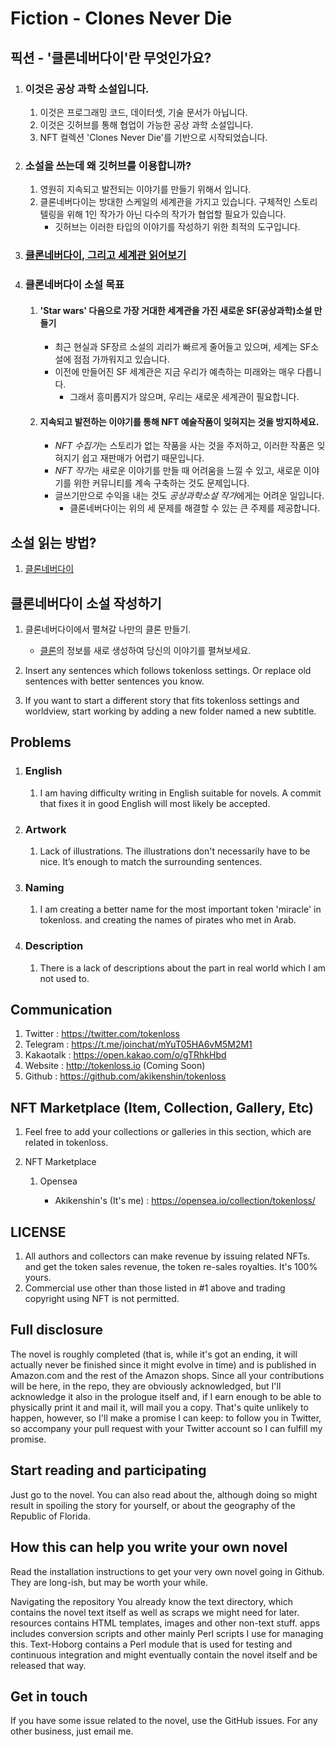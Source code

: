 # Fiction - Clones Never Die



## 픽션 - '클론네버다이'란 무엇인가요?

1. ### **이것은 공상 과학 소설입니다.** 

   1. 이것은 프로그래밍 코드, 데이터셋, 기술 문서가 아닙니다.
   2. 이것은 깃허브를 통해 협업이 가능한 공상 과학 소설입니다.
   3. NFT 컬렉션 'Clones Never Die'를 기반으로 시작되었습니다.

2. ### 소설을 쓰는데 왜 깃허브를 이용합니까?

   1. 영원히 지속되고 발전되는 이야기를 만들기 위해서 입니다. 
   2. 클론네버다이는 방대한 스케일의 세계관을 가지고 있습니다. 구체적인 스토리텔링을 위해 1인 작가가 아닌 다수의 작가가 협업할 필요가 있습니다.
      - 깃허브는 이러한 타입의 이야기를 작성하기 위한 최적의 도구입니다.

3. ### [클론네버다이, 그리고 세계관 읽어보기](https://medium.com/clones-never-die/fiction-chapter-01-%ED%81%B4%EB%A1%A0%EC%9D%98-%EC%B6%9C%ED%98%84-f401dc36fa85)


4. ### 클론네버다이 소설 목표

   1. #### 'Star wars' 다음으로 가장 거대한 세계관을 가진 새로운 SF(공상과학)소설 만들기

      - 최근 현실과 SF장르 소설의 괴리가 빠르게 줄어들고 있으며, 세계는 SF소설에 점점 가까워지고 있습니다.
      - 이전에 만들어진 SF 세계관은 지금 우리가 예측하는 미래와는 매우 다릅니다.
        - 그래서 흥미롭지가 않으며, 우리는 새로운 세계관이 필요합니다.

   2. #### 지속되고 발전하는 이야기를 통해 NFT 예술작품이 잊혀지는 것을 방지하세요.

      - *NFT 수집가*는 스토리가 없는 작품을 사는 것을 주저하고, 이러한 작품은 잊혀지기 쉽고 재판매가 어렵기 때문입니다.
      - *NFT 작가*는 새로운 이야기를 만들 때 어려움을 느낄 수 있고, 새로운 이야기를 위한 커뮤니티를 계속 구축하는 것도 문제입니다.
      - 글쓰기만으로 수익을 내는 것도 *공상과학소설 작가*에게는 어려운 일입니다.
        - 클론네버다이는 위의 세 문제를 해결할 수 있는 큰 주제를 제공합니다.
      
      

## 소설 읽는 방법?

1. [클론네버다이](docs/novel_CND.md)



## 클론네버다이 소설 작성하기

1. 클론네버다이에서 펼쳐갈 나만의 클론 만들기.
   - [클론](docs/Clones_Character.md)의 정보를 새로 생성하여 당신의 이야기를 펼쳐보세요.
   

 
2. Insert any sentences which follows tokenloss settings. Or replace old sentences with better sentences you know.

3. If you want to start a different story that fits tokenloss settings and worldview, start working by adding a new folder named a new subtitle.



## Problems

1. ### English

   1. I am having difficulty writing in English suitable for novels. A commit that fixes it in good English will most likely be accepted.

2. ### Artwork
   
   1. Lack of illustrations. The illustrations don't necessarily have to be nice. It’s enough to match the surrounding sentences.
3. ### Naming
   
   1. I am creating a better name for the most important token 'miracle' in tokenloss. and creating the names of pirates who met in Arab.
4. ### Description
   
   1. There is a lack of descriptions about the part in real world which I am not used to.



## Communication

1. Twitter : https://twitter.com/tokenloss
2. Telegram : https://t.me/joinchat/mYuT05HA6vM5M2M1
3. Kakaotalk : https://open.kakao.com/o/gTRhkHbd
4. Website : http://tokenloss.io (Coming Soon)
5. Github : https://github.com/akikenshin/tokenloss



## NFT Marketplace (Item, Collection, Gallery, Etc)

1. Feel free to add your collections or galleries in this section, which are related in tokenloss. 

2. NFT Marketplace 

   1. Opensea 

      - Akikenshin's (It's me) : https://opensea.io/collection/tokenloss/

      

## LICENSE

1. All authors and collectors can make revenue by issuing related NFTs. and get the token sales revenue, the token re-sales royalties. It's 100% yours.
2. Commercial use other than those listed in #1 above and trading copyright using NFT is not permitted.

## Full disclosure
The novel is roughly completed (that is, while it's got an ending, it will actually never be finished since it might evolve in time) and is published in Amazon.com and the rest of the Amazon shops. Since all your contributions will be here, in the repo, they are obviously acknowledged, but I'll acknowledge it also in the prologue itself and, if I earn enough to be able to physically print it and mail it, will mail you a copy. That's quite unlikely to happen, however, so I'll make a promise I can keep: to follow you in Twitter, so accompany your pull request with your Twitter account so I can fulfill my promise.

## Start reading and participating
Just go to the novel. You can also read about the, although doing so might result in spoiling the story for yourself, or about the geography of the Republic of Florida.

## How this can help you write your own novel
Read the installation instructions to get your very own novel going in Github. They are long-ish, but may be worth your while.

Navigating the repository
You already know the text directory, which contains the novel text itself as well as scraps we might need for later. resources contains HTML templates, images and other non-text stuff. apps includes conversion scripts and other mainly Perl scripts I use for managing this. Text-Hoborg contains a Perl module that is used for testing and continuous integration and might eventually contain the novel itself and be released that way.

## Get in touch
If you have some issue related to the novel, use the GitHub issues. For any other business, just email me.

